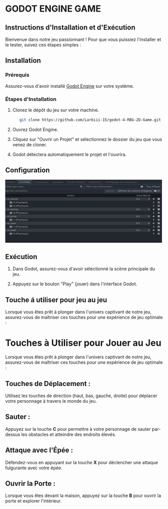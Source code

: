 # GODOT ENGINE GAME

## Instructions d'Installation et d'Exécution

Bienvenue dans notre jeu passionnant ! Pour que vous puissiez l'installer et le tester, suivez ces étapes simples :

## Installation

### Prérequis

Assurez-vous d'avoir installé [Godot Engine](https://godotengine.org/) sur votre système.

### Étapes d'Installation

1. Clonez le dépôt du jeu sur votre machine.

	```bash
	   git clone https://github.com/Larbiii-15/godot-4-RBG-2D-Game.git
	```

2. Ouvrez Godot Engine.

3. Cliquez sur "Ouvrir un Projet" et sélectionnez le dossier du jeu que vous venez de cloner.

4. Godot détectera automatiquement le projet et l'ouvrira.

## Configuration

<img src="config_button.png" width="500" height="200">

## Exécution

1. Dans Godot, assurez-vous d'avoir sélectionné la scène principale du jeu.

2. Appuyez sur le bouton "Play" (jouer) dans l'interface Godot.

## Touche á utiliser pour jeu au jeu

Lorsque vous êtes prêt à plonger dans l'univers captivant de notre jeu, assurez-vous de maîtriser ces touches pour une expérience de jeu optimale :

# Touches à Utiliser pour Jouer au Jeu

Lorsque vous êtes prêt à plonger dans l'univers captivant de notre jeu, assurez-vous de maîtriser ces touches pour une expérience de jeu optimale :

## Touches de Déplacement :

Utilisez les touches de direction (haut, bas, gauche, droite) pour déplacer votre personnage à travers le monde du jeu.

## Sauter :

Appuyez sur la touche **C** pour permettre à votre personnage de sauter par-dessus les obstacles et atteindre des endroits élevés.

## Attaque avec l'Épée :

Défendez-vous en appuyant sur la touche **X** pour déclencher une attaque fulgurante avec votre épée.

## Ouvrir la Porte :

Lorsque vous êtes devant la maison, appuyez sur la touche **B** pour ouvrir la porte et explorer l'intérieur.

